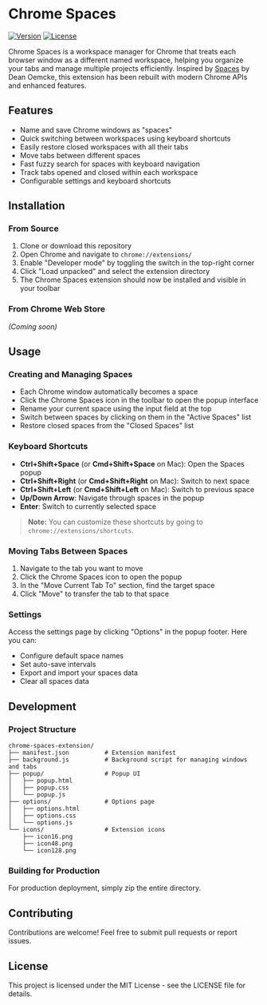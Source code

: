 # Chrome Spaces

[![Version](https://img.shields.io/badge/version-1.0.0-blue.svg)](https://github.com/yourusername/chrome-spaces/releases)
[![License](https://img.shields.io/badge/license-MIT-green.svg)](https://opensource.org/licenses/MIT)

Chrome Spaces is a workspace manager for Chrome that treats each browser window as a different named workspace, helping you organize your tabs and manage multiple projects efficiently. Inspired by [Spaces](https://github.com/deanoemcke/spaces) by Dean Oemcke, this extension has been rebuilt with modern Chrome APIs and enhanced features.

## Features

- Name and save Chrome windows as "spaces"
- Quick switching between workspaces using keyboard shortcuts
- Easily restore closed workspaces with all their tabs
- Move tabs between different spaces
- Fast fuzzy search for spaces with keyboard navigation
- Track tabs opened and closed within each workspace
- Configurable settings and keyboard shortcuts

## Installation

### From Source

1. Clone or download this repository
2. Open Chrome and navigate to `chrome://extensions/`
3. Enable "Developer mode" by toggling the switch in the top-right corner
4. Click "Load unpacked" and select the extension directory
5. The Chrome Spaces extension should now be installed and visible in your toolbar

### From Chrome Web Store

*(Coming soon)*

## Usage

### Creating and Managing Spaces

- Each Chrome window automatically becomes a space
- Click the Chrome Spaces icon in the toolbar to open the popup interface
- Rename your current space using the input field at the top
- Switch between spaces by clicking on them in the "Active Spaces" list
- Restore closed spaces from the "Closed Spaces" list

### Keyboard Shortcuts

- **Ctrl+Shift+Space** (or **Cmd+Shift+Space** on Mac): Open the Spaces popup
- **Ctrl+Shift+Right** (or **Cmd+Shift+Right** on Mac): Switch to next space
- **Ctrl+Shift+Left** (or **Cmd+Shift+Left** on Mac): Switch to previous space
- **Up/Down Arrow**: Navigate through spaces in the popup
- **Enter**: Switch to currently selected space

> **Note:** You can customize these shortcuts by going to `chrome://extensions/shortcuts`.

### Moving Tabs Between Spaces

1. Navigate to the tab you want to move
2. Click the Chrome Spaces icon to open the popup
3. In the "Move Current Tab To" section, find the target space
4. Click "Move" to transfer the tab to that space

### Settings

Access the settings page by clicking "Options" in the popup footer. Here you can:

- Configure default space names
- Set auto-save intervals
- Export and import your spaces data
- Clear all spaces data

## Development

### Project Structure

```
chrome-spaces-extension/
├── manifest.json          # Extension manifest
├── background.js          # Background script for managing windows and tabs
├── popup/                 # Popup UI
│   ├── popup.html
│   ├── popup.css
│   └── popup.js
├── options/               # Options page
│   ├── options.html
│   ├── options.css
│   └── options.js
└── icons/                 # Extension icons
    ├── icon16.png
    ├── icon48.png
    └── icon128.png
```

### Building for Production

For production deployment, simply zip the entire directory.

## Contributing

Contributions are welcome! Feel free to submit pull requests or report issues.

## License

This project is licensed under the MIT License - see the LICENSE file for details.
